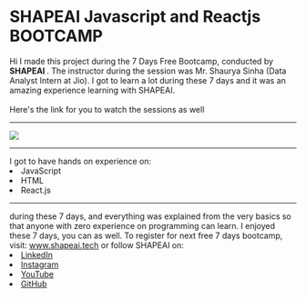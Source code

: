 # SHAPEAI Javascript and Reactjs BOOTCAMP
Hi I made this project during the 7 Days Free Bootcamp, conducted by <b> SHAPEAI
</b>.
The instructor during the session was Mr. Shaurya Sinha (Data Analyst Intern at Jio). I got to
learn a lot during these 7 days and it was an amazing experience learning with SHAPEAI.
<br><br>Here's the link for you to watch the sessions as well<hr>
<a href="https://www.youtube.com/playlist?list=PL7zl8TDRnbulLetcbkthT0p_IzwgRAYbu"> <img src="https://github.com/ShapeAI/PYTHON-AND-DATA-ANALYTICS/blob/main/YOUTUBE%20THUMBNAIL-4.png"> </a>

<hr>I got to have hands on experience on:
<li>JavaScript
<li>HTML
<li>React.js
<hr>during these 7 days, and everything was explained from the very basics so that
anyone with zero experience on programming can learn.
I enjoyed these 7 days, you can as well. To register for next free 7 days bootcamp, visit:
<a href="https://www.shapeai.tech"> www.shapeai.tech</a>
or follow SHAPEAI on:
    <li><a href="https://in.linkedin.com/company/shapeai">LinkedIn</a>
    <li><a href="https://www.instagram.com/shape.ai/?hl=en">Instagram</a>
    <li><a href="https://www.youtube.com/channel/UCTUvDLTW9meuDXWcbmISPdA">YouTube</a>
    <li><a href="https://github.com/shapeai">GitHub</a>
